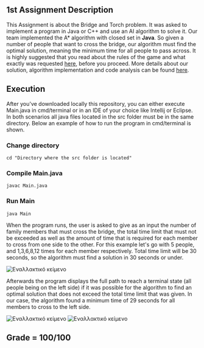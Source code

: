 ## 1st Assignment Description
This Assignment is about the Bridge and Torch problem. It was asked to implement a program in Java or C++ and use an AI algorithm to solve it. Our team implemented the A* algorithm with closed set in **Java**. So given a number of people that want to cross the bridge, our algorithm must find the optimal solution, meaning the minimum time for all people to pass across. It is highly suggested that you read about the rules of the game and what exactly was requested [here](https://github.com/nevwalkalone/Artificial-Intelligence-2020-2021-AUEB/blob/main/1st%20Assignment/assignment%20announcement-report/project-announcement.pdf), before you proceed. More details about our solution, algorithm implementation and code analysis can be found [here](https://github.com/nevwalkalone/Artificial-Intelligence-2020-2021-AUEB/blob/main/1st%20Assignment/assignment%20announcement-report/project-report.pdf).

## Execution
After you've downloaded locally this repository, you can either execute Main.java in cmd/terminal or in an IDE of your choice like Intellij or Eclipse. In both scenarios all java files located in the src folder must be in the same directory. Below an example of how to run the program in cmd/terminal is shown.


### Change directory
```properties
cd "Directory where the src folder is located"
```  

### Compile Main.java
```console
javac Main.java
```

### Run Main
```console
java Main
```
When the program runs, the user is asked to give as an input the number of family members that must cross the bridge, the total time limit that must not be exceeded as well as the amount of time that is required for each member to cross from one side to the other. For this example let's go with 5 people, and 1,3,6,8,12 times for each member respectively. Total time limit will be 30 seconds, so the algorithm must find a solution in 30 seconds or under.

![Εναλλακτικό κείμενο](https://github.com/nevwalkalone/Artificial-Intelligence-2020-2021-AUEB/blob/main/1st%20Assignment/execution-example-images/exec1.png)

Afterwards the program displays the full path to reach a terminal state (all people being on the left side) if it was possible for the algorithm to find an optimal solution that does not exceed the total time limit that was given. In our case, the algorithm found a minimum time of 29 seconds for all members to cross to the left side.

![Εναλλακτικό κείμενο](https://github.com/nevwalkalone/Artificial-Intelligence-2020-2021-AUEB/blob/main/1st%20Assignment/execution-example-images/exec3.png)
![Εναλλακτικό κείμενο](https://github.com/nevwalkalone/Artificial-Intelligence-2020-2021-AUEB/blob/main/1st%20Assignment/execution-example-images/exec4.png)






## Grade = 100/100

